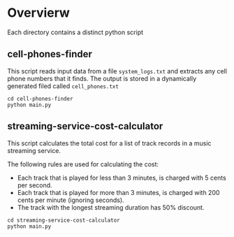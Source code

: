 # Overvierw
Each directory contains a distinct python script

## cell-phones-finder
This script reads input data from a file `system_logs.txt` and extracts any cell phone numbers that it finds.
The output is stored in a dynamically generated filed called `cell_phones.txt`

```
cd cell-phones-finder
python main.py
```


## streaming-service-cost-calculator
This script calculates the total cost for a list of track records in a music streaming service. 

The following rules are used for calculating the cost:
- Each track that is played for less than 3 minutes, is charged with 5 cents per second.
- Each track that is played for more than 3 minutes, is charged with 200 cents per minute (ignoring seconds).
- The track with the longest streaming duration has 50% discount.

```
cd streaming-service-cost-calculator
python main.py
```